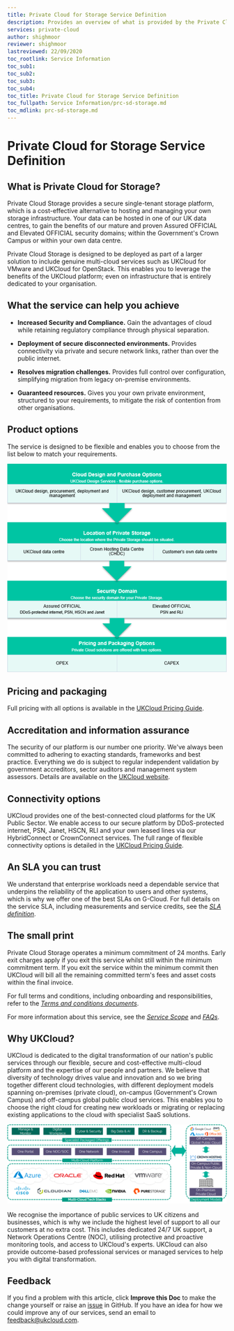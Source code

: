 ```yaml
---
title: Private Cloud for Storage Service Definition
description: Provides an overview of what is provided by the Private Cloud for Storage service
services: private-cloud
author: shighmoor
reviewer: shighmoor
lastreviewed: 22/09/2020
toc_rootlink: Service Information
toc_sub1: 
toc_sub2:
toc_sub3:
toc_sub4:
toc_title: Private Cloud for Storage Service Definition
toc_fullpath: Service Information/prc-sd-storage.md
toc_mdlink: prc-sd-storage.md
---
```


# Private Cloud for Storage Service Definition

## What is Private Cloud for Storage?

Private Cloud Storage provides a secure single-tenant storage platform, which is a cost-effective alternative to hosting and managing your own storage infrastructure. Your data can be hosted in one of our UK data centres, to gain the benefits of our mature and proven Assured OFFICIAL and Elevated OFFICIAL security domains; within the Government's Crown Campus or within your own data centre.

Private Cloud Storage is designed to be deployed as part of a larger solution to include genuine multi-cloud services such as UKCloud for VMware and UKCloud for OpenStack. This enables you to leverage the benefits of the UKCloud platform; even on infrastructure that is entirely dedicated to your organisation.

## What the service can help you achieve

- **Increased Security and Compliance.** Gain the advantages of cloud while retaining regulatory compliance through physical separation.

- **Deployment of secure disconnected environments.** Provides connectivity via private and secure network links, rather than over the public internet.

- **Resolves migration challenges.** Provides full control over configuration, simplifying migration from legacy on-premise environments.

- **Guaranteed resources.** Gives you your own private environment, structured to your requirements, to mitigate the risk of contention from other organisations.

## Product options

The service is designed to be flexible and enables you to choose from the list below to match your requirements.

![Private Cloud for Storage product options](images/prc-storage-product-options-g12.png)

## Pricing and packaging

Full pricing with all options is available in the [UKCloud Pricing Guide](https://ukcloud.com/pricing-guide).

## Accreditation and information assurance

The security of our platform is our number one priority. We've always been committed to adhering to exacting standards, frameworks and best practice. Everything we do is subject to regular independent validation by government accreditors, sector auditors and management system assessors. Details are available on the [UKCloud website](https://ukcloud.com/governance/).

## Connectivity options

UKCloud provides one of the best-connected cloud platforms for the UK Public Sector. We enable access to our secure platform by DDoS-protected internet, PSN, Janet, HSCN, RLI and your own leased lines via our HybridConnect or CrownConnect services. The full range of flexible connectivity options is detailed in the [UKCloud Pricing Guide](https://ukcloud.com/pricing-guide).

## An SLA you can trust

We understand that enterprise workloads need a dependable service that underpins the reliability of the application to users and other systems, which is why we offer one of the best SLAs on G-Cloud. For full details on the service SLA, including measurements and service credits, see the [*SLA definition*](../other/other-ref-sla-definition.md).

## The small print

Private Cloud Storage operates a minimum commitment of 24 months. Early exit charges apply if you exit this service whilst still within the minimum commitment term. If you exit the service within the minimum commit then UKCloud will bill all the remaining committed term's fees and asset costs within the final invoice.

For full terms and conditions, including onboarding and responsibilities, refer to the [*Terms and conditions documents*](../other/other-ref-terms-and-conditions.md).

For more information about this service, see the [*Service Scope*](prc-sco-storage.md) and [*FAQs*](prc-faq-storage.md).

## Why UKCloud?

UKCloud is dedicated to the digital transformation of our nation's public services through our flexible, secure and cost-effective multi-cloud platform and the expertise of our people and partners. We believe that diversity of technology drives value and innovation and so we bring together different cloud technologies, with different deployment models spanning on-premises (private cloud), on-campus (Government's Crown Campus) and off-campus global public cloud services. This enables you to choose the right cloud for creating new workloads or migrating or replacing existing applications to the cloud with specialist SaaS solutions.

![UKCloud services](images/ukc-services-g12.png)

We recognise the importance of public services to UK citizens and businesses, which is why we include the highest level of support to all our customers at no extra cost. This includes dedicated 24/7 UK support, a Network Operations Centre (NOC), utilising protective and proactive monitoring tools, and access to UKCloud's experts. UKCloud can also provide outcome-based professional services or managed services to help you with digital transformation.

## Feedback

If you find a problem with this article, click **Improve this Doc** to make the change yourself or raise an [issue](https://github.com/UKCloud/documentation/issues) in GitHub. If you have an idea for how we could improve any of our services, send an email to <feedback@ukcloud.com>.
